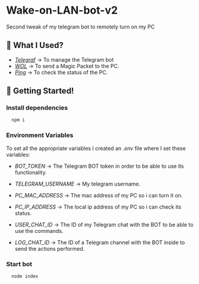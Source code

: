# Wake-on-LAN-bot-v2

Second tweak of my telegram bot to remotely turn on my PC

## 🔎 What I Used?

-   [_Telegraf_](https://github.com/telegraf/telegraf) &rarr; To manage the Telegram bot
-   [_WOL_](https://github.com/song940/wake-on-lan) &rarr; To send a Magic Packet to the PC.
-   [_Ping_](https://github.com/danielzzz/node-ping) &rarr; To check the status of the PC.

## 🚀 Getting Started!

### Install dependencies

```bash
  npm i
```

### Environment Variables

To set all the appropriate variables I created an _.env_ file where I set these variables:

-   _BOT_TOKEN_ &rarr; The Telegram BOT token in order to be able to use its functionality.

-   _TELEGRAM_USERNAME_ &rarr; My telegram username.

-   _PC_MAC_ADDRESS_ &rarr; The mac address of my PC so i can turn it on.

-   _PC_IP_ADDRESS_ &rarr; The local ip address of my PC so i can check its status.

-   _USER_CHAT_ID_ &rarr; The ID of my Telegram chat with the BOT to be able to use the commands.

-   _LOG_CHAT_ID_ &rarr; The ID of a Telegram channel with the BOT inside to send the actions performed.

### Start bot

```bash
  node index
```
